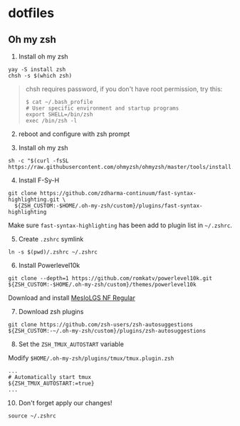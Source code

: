 # dotfiles

<!--
My configuration files for:

* Bash
* Zsh 
* Git
* Tmux
    * activate [oh-my-zsh tmux plugin](https://github.com/ohmyzsh/ohmyzsh/tree/master/plugins/tmux), and set `ZSH_TMUX_AUTOSTART` to true.
* Latex
* Vim
    * Use symlink to track the update (must be absolute path): `ln -s ~/Github_repos/dotfiles/vim/vimrc ~/.vimrc`
* ~~Latex includes~~
* ~~Custom scripts~~

There is also a [script](https://github.com/JJGO/dotfiles/blob/master/shell-setup.sh) for easy simlinking the dotfiles

<hr>
-->

## Oh my zsh

1. Install oh my zsh

```
yay -S install zsh
chsh -s $(which zsh)
```

> chsh requires password, if you don't have root permission, try this:
> ```
> $ cat ~/.bash_profile
> # User specific environment and startup programs
> export SHELL=/bin/zsh
> exec /bin/zsh -l
> ```

2. reboot and configure with zsh prompt

3. Install oh my zsh

```
sh -c "$(curl -fsSL https://raw.githubusercontent.com/ohmyzsh/ohmyzsh/master/tools/install.sh)"
```

4. Install F-Sy-H

```
git clone https://github.com/zdharma-continuum/fast-syntax-highlighting.git \
  ${ZSH_CUSTOM:-$HOME/.oh-my-zsh/custom}/plugins/fast-syntax-highlighting
```

Make sure `fast-syntax-highlighting` has been add to plugin list in `~/.zshrc`.


5. Create `.zshrc` symlink

```
ln -s $(pwd)/.zshrc ~/.zshrc
```

6. Install Powerlevel10k 

```
git clone --depth=1 https://github.com/romkatv/powerlevel10k.git ${ZSH_CUSTOM:-$HOME/.oh-my-zsh/custom}/themes/powerlevel10k
```

Download and install [MesloLGS NF Regular](https://github.com/romkatv/powerlevel10k#meslo-nerd-font-patched-for-powerlevel10k)

7. Download zsh plugins

```
git clone https://github.com/zsh-users/zsh-autosuggestions ${ZSH_CUSTOM:-~/.oh-my-zsh/custom}/plugins/zsh-autosuggestions
```

8. Set the `ZSH_TMUX_AUTOSTART` variable

Modify `$HOME/.oh-my-zsh/plugins/tmux/tmux.plugin.zsh`

```
...
# Automatically start tmux
${ZSH_TMUX_AUTOSTART:=true}
...
```

10. Don't forget apply our changes!

```
source ~/.zshrc
```

